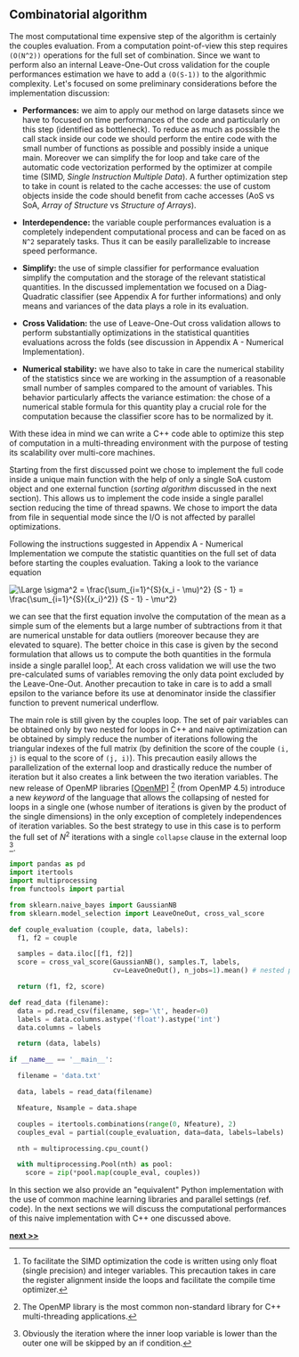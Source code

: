 ## Combinatorial algorithm

The most computational time expensive step of the algorithm is certainly the couples evaluation.
From a computation point-of-view this step requires `(O(N^2))` operations for the full set of combination.
Since we want to perform also an internal Leave-One-Out cross validation for the couple performances estimation we have to add a `(O(S-1))` to the algorithmic complexity.
Let's focused on some preliminary considerations before the implementation discussion:

* **Performances:** we aim to apply our method on large datasets since we have to focused on time performances of the code and particularly on this step (identified as bottleneck).
  To reduce as much as possible the call stack inside our code we should perform the entire code with the small number of functions as possible and possibly inside a unique main.
  Moreover we can simplify the for loop and take care of the automatic code vectorization performed by the optimizer at compile time (SIMD, *Single Instruction Multiple Data*).
  A further optimization step to take in count is related to the cache accesses: the use of custom objects inside the code should benefit from cache accesses (AoS vs SoA, *Array of Structure* vs *Structure of Arrays*).

* **Interdependence:** the variable couple performances evaluation is a completely independent computational process and can be faced on as `N^2` separately tasks.
Thus it can be easily parallelizable to increase speed performance.

* **Simplify:** the use of simple classifier for performance evaluation simplify the computation and the storage of the relevant statistical quantities.
  In the discussed implementation we focused on a Diag-Quadratic classifier (see Appendix A for further informations) and only means and variances of the data plays a role in its evaluation.

* **Cross Validation:** the use of Leave-One-Out cross validation allows to perform substantially optimizations in the statistical quantities evaluations across the folds (see discussion in Appendix A - Numerical Implementation).

* **Numerical stability:** we have also to take in care the numerical stability of the statistics since we are working in the assumption of a reasonable small number of samples compared to the amount of variables.
  This behavior particularly affects the variance estimation: the chose of a numerical stable formula for this quantity play a crucial role for the computation because the classifier score has to be normalized by it.


With these idea in mind we can write a C++ code able to optimize this step of computation in a multi-threading environment with the purpose of testing its scalability over multi-core machines.

Starting from the first discussed point we chose to implement the full code inside a unique main function with the help of only a single SoA custom object and one external function (*sorting algorithm* discussed in the next section).
This allows us to implement the code inside a single parallel section reducing the time of thread spawns.
We chose to import the data from file in sequential mode since the I/O is not affected by parallel optimizations.

Following the instructions suggested in Appendix A - Numerical Implementation we compute the statistic quantities on the full set of data before starting the couples evaluation.
Taking a look to the variance equation

![\Large \sigma^2 = \frac{\sum_{i=1}^{S}(x_i - \mu)^2} {S - 1} = \frac{\sum_{i=1}^{S}({x_i}^2)} {S - 1} - \mu^2}](http://latex.codecogs.com/svg.latex?\sigma^2%20=%20\frac{\sum_{i=1}^{S}(x_i%20-%20\mu)^2}%20{S%20-%201}%20=%20\frac{\sum_{i=1}^{S}({x_i}^2)}%20{S%20-%201}%20-%20\mu^2)

we can see that the first equation involve the computation of the mean as a simple sum of the elements but a large number of subtractions from it that are numerical unstable for data outliers (moreover because they are elevated to square).
The better choice in this case is given by the second formulation that allows us to compute the both quantities in the formula inside a single parallel loop[^1].
At each cross validation we will use the two pre-calculated sums of variables removing the only data point excluded by the Leave-One-Out.
Another precaution to take in care is to add a small epsilon to the variance before its use at denominator inside the classifier function to prevent numerical underflow.

The main role is still given by the couples loop.
The set of pair variables can be obtained only by two nested for loops in C++ and naive optimization can be obtained by simply reduce the number of iterations following the triangular indexes of the full matrix (by definition the score of the couple `(i, j)` is equal to the score of `(j, i)`).
This precaution easily allows the parallelization of the external loop and drastically reduce the number of iteration but it also creates a link between the two iteration variables.
The new release of OpenMP libraries [[OpenMP]()]  [^2]  (from OpenMP 4.5) introduce a new *keyword* of the language that allows the collapsing of nested for loops in a single one (whose number of iterations is given by the product of the single dimensions) in the only exception of completely independences of iteration variables.
So the best strategy to use in this case is to perform the full set of $N^2$ iterations with a single `collapse` clause in the external loop [^3].


```python
import pandas as pd
import itertools
import multiprocessing
from functools import partial

from sklearn.naive_bayes import GaussianNB
from sklearn.model_selection import LeaveOneOut, cross_val_score

def couple_evaluation (couple, data, labels):
  f1, f2 = couple

  samples = data.iloc[[f1, f2]]
  score = cross_val_score(GaussianNB(), samples.T, labels,
                          cv=LeaveOneOut(), n_jobs=1).mean() # nested parallel loops are not allowed

  return (f1, f2, score)

def read_data (filename):
  data = pd.read_csv(filename, sep='\t', header=0)
  labels = data.columns.astype('float').astype('int')
  data.columns = labels

  return (data, labels)

if __name__ == '__main__':

  filename = 'data.txt'

  data, labels = read_data(filename)

  Nfeature, Nsample = data.shape

  couples = itertools.combinations(range(0, Nfeature), 2)
  couples_eval = partial(couple_evaluation, data=data, labels=labels)

  nth = multiprocessing.cpu_count()

  with multiprocessing.Pool(nth) as pool:
    score = zip(*pool.map(couple_eval, couples))

```

In this section we also provide an "equivalent" Python implementation with the use of common machine learning libraries and parallel settings (ref. code).
In the next sections we will discuss the computational performances of this naive implementation with C++ one discussed above.



[^1]: To facilitate the SIMD optimization the code is written using only float (single precision) and integer variables.
  This precaution takes in care the register alignment inside the loops and facilitate the compile time optimizer.

[^2]: The OpenMP library is the most common non-standard library for C++ multi-threading applications.

[^3]: Obviously the iteration where the inner loop variable is lower than the outer one will be skipped by an if condition.



[**next >>**](./Sorting.md)